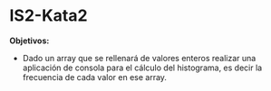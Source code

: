 # IS2-Kata2

**Objetivos:**
- Dado un array que se rellenará de valores enteros realizar una aplicación de consola para el cálculo del histograma, es decir la frecuencia de cada valor en ese array.
